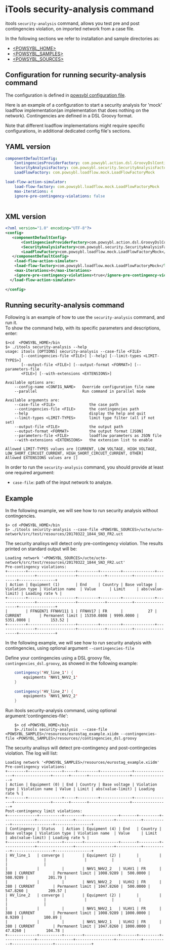 # iTools security-analysis command

itools `security-analysis` command, allows you test pre and post contingencies violation, on imported network from a case file.

In the following sections we refer to installation and sample directories as:

* [\<POWSYBL_HOME\>](../configuration/directoryList.md)
* [\<POWSYBL_SAMPLES\>](../configuration/directoryList.md)
* [\<POWSYBL_SOURCES\>](../configuration/directoryList.md)


## Configuration for running security-analysis command
The configuration  is defined in [powsybl configuration file](../configuration/configuration.md).

Here is an example of a configuration to start a security analysis for 'mock' loadflow implementation(an implementation that does nothing on the network).  Contingencies are defined in a DSL Groovy format.

Note that different loadflow implementations might require specific configurations, in additional dedicated config file's sections.

## YAML version
```yaml
componentDefaultConfig:
    ContingenciesProviderFactory: com.powsybl.action.dsl.GroovyDslContingenciesProviderFactory
    SecurityAnalysisFactory: com.powsybl.security.SecurityAnalysisFactoryImpl
    LoadFlowFactory: com.powsybl.loadflow.mock.LoadFlowFactoryMock
    
load-flow-action-simulator:
    load-flow-factory: com.powsybl.loadflow.mock.LoadFlowFactoryMock
    max-iterations: 4
    ignore-pre-contingency-violations: false
    
```

## XML version
```xml
<?xml version="1.0" encoding="UTF-8"?>
<config>
   <componentDefaultConfig>
       <ContingenciesProviderFactory>com.powsybl.action.dsl.GroovyDslContingenciesProviderFactory</ContingenciesProviderFactory>
       <SecurityAnalysisFactory>com.powsybl.security.SecurityAnalysisFactoryImpl</SecurityAnalysisFactory>
       <LoadFlowFactory>com.powsybl.loadflow.mock.LoadFlowFactoryMock</LoadFlowFactory>
   </componentDefaultConfig>
    <load-flow-action-simulator>
    <load-flow-factory>com.powsybl.loadflow.mock.LoadFlowFactoryMock</load-flow-factory>
    <max-iterations>4</max-iterations>
    <ignore-pre-contingency-violations>true</ignore-pre-contingency-violations>
  </load-flow-action-simulator>
  
</config>

```

## Running security-analysis command 
Following is an example of how to use the `security-analysis` command, and run it.  
To show the command help, with its specific parameters and descriptions, enter: 

```shell
$>cd  <POWSYBL_HOME>/bin
$> ./itools security-analysis --help
usage: itools [OPTIONS] security-analysis --case-file <FILE>
       [--contingencies-file <FILE>] [--help] [--limit-types <LIMIT-TYPES>]
       [--output-file <FILE>] [--output-format <FORMAT>] [--parameters-file
       <FILE>] [--with-extensions <EXTENSIONS>]

Available options are:
    --config-name <CONFIG_NAME>   Override configuration file name
    --parallel                    Run command in parallel mode

Available arguments are:
    --case-file <FILE>               the case path
    --contingencies-file <FILE>      the contingencies path
    --help                           display the help and quit
    --limit-types <LIMIT-TYPES>      limit type filter (all if not set)
    --output-file <FILE>             the output path
    --output-format <FORMAT>         the output format [JSON]
    --parameters-file <FILE>         loadflow parameters as JSON file
    --with-extensions <EXTENSIONS>   the extension list to enable

Allowed LIMIT-TYPES values are [CURRENT, LOW_VOLTAGE, HIGH_VOLTAGE,
LOW_SHORT_CIRCUIT_CURRENT, HIGH_SHORT_CIRCUIT_CURRENT, OTHER]
Allowed EXTENSIONS values are []
```

In order to run the `security-analysis` command, you should provide at least one required argument: 
- `case-file`: path of the input network to analyze.


## Example
In the following example, we will see how to run security analysis without contingencies.

```shell
$> cd <POWSYBL_HOME>/bin
$> ./itools security-analysis --case-file <POWSYBL_SOURCES>/ucte/ucte-network/src/test/resources/20170322_1844_SN3_FR2.uct

```
The security analisys will detect only pre-contingency violation.
The results printed on standard output will be:

```shell
Loading network '<POWSYBL_SOURCES>/ucte/ucte-network/src/test/resources/20170322_1844_SN3_FR2.uct'
Pre-contingency violations:
+--------+---------------------+---------+---------+--------------+----------------+-----------------+------------+-----------+------------------+----------------+
| Action | Equipment (1)       | End     | Country | Base voltage | Violation type | Violation name  | Value      | Limit     | abs(value-limit) | Loading rate % |
+--------+---------------------+---------+---------+--------------+----------------+-----------------+------------+-----------+------------------+----------------+
|        | FFNGEN71 FFNHV111 1 | FFNHV17 | FR      |           27 | CURRENT        | Permanent limit | 15350.0808 | 9999.0000 |        5351.0808 |         153.52 |
+--------+---------------------+---------+---------+--------------+----------------+-----------------+------------+-----------+------------------+----------------+

```

In the following example, we will see how to run security analysis with contingencies, using optional argument `--contingencies-file`

Define your contingencies using a DSL groovy file, `contingencies_dsl.groovy`,  as showed in the following example:

```java
    contingency('HV_line_1') {
        equipments 'NHV1_NHV2_1'
    }
    
    contingency('HV_line_2') {
        equipments 'NHV1_NHV2_2'
    }
 ```

Run itools security-analysis command, using optional argument:'contingencies-file':

```shell
	$> cd <POWSYBL_HOME>/bin
	$>./itools security-analysis  --case-file <POWSYBL_SAMPLES>/resources/eurostag_example.xiidm --contingencies-file <POWSYBL_SAMPLES>/resources//contingencies_dsl.groovy
```

The security analisys will detect  pre-contingency and post-contingecies violation.
The log will list:

```shell
Loading network '<POWSYBL_SAMPLES>/resources/eurostag_example.xiidm'
Pre-contingency violations:
+--------+---------------+-----+---------+--------------+----------------+----------------+-------+-------+------------------+----------------+
| Action | Equipment (0) | End | Country | Base voltage | Violation type | Violation name | Value | Limit | abs(value-limit) | Loading rate % |
+--------+---------------+-----+---------+--------------+----------------+----------------+-------+-------+------------------+----------------+
Post-contingency limit violations:
+-------------+----------+--------+---------------+-------+---------+--------------+----------------+-----------------+-----------+-----------+------------------+----------------+
| Contingency | Status   | Action | Equipment (4) | End   | Country | Base voltage | Violation type | Violation name  | Value     | Limit     | abs(value-limit) | Loading rate % |
+-------------+----------+--------+---------------+-------+---------+--------------+----------------+-----------------+-----------+-----------+------------------+----------------+
| HV_line_1   | converge |        | Equipment (2) |       |         |              |                |                 |           |           |                  |                |
|             |          |        | NHV1_NHV2_2   | VLHV1 | FR      |          380 | CURRENT        | Permanent limit | 1008.9289 |  500.0000 |         508.9289 |         201.79 |
|             |          |        | NHV1_NHV2_2   | VLHV2 | FR      |          380 | CURRENT        | Permanent limit | 1047.8260 |  500.0000 |         547.8260 |         209.57 |
| HV_line_2   | converge |        | Equipment (2) |       |         |              |                |                 |           |           |                  |                |
|             |          |        | NHV1_NHV2_1   | VLHV1 | FR      |          380 | CURRENT        | Permanent limit | 1008.9289 | 1000.0000 |           8.9289 |         100.89 |
|             |          |        | NHV1_NHV2_1   | VLHV2 | FR      |          380 | CURRENT        | Permanent limit | 1047.8260 | 1000.0000 |          47.8260 |         104.78 |
+-------------+----------+--------+---------------+-------+---------+--------------+----------------+-----------------+-----------+-----------+------------------+----------------+


```









